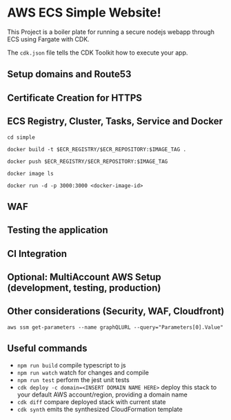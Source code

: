 # AWS ECS Simple Website!

This Project is a boiler plate for running a secure nodejs webapp through ECS using Fargate with CDK.

The `cdk.json` file tells the CDK Toolkit how to execute your app.

## Setup domains and Route53

## Certificate Creation for HTTPS

## ECS Registry, Cluster, Tasks, Service and Docker

`cd simple`

`docker build -t $ECR_REGISTRY/$ECR_REPOSITORY:$IMAGE_TAG .`

`docker push $ECR_REGISTRY/$ECR_REPOSITORY:$IMAGE_TAG`

`docker image ls`

`docker run -d -p 3000:3000 <docker-image-id>`

## WAF

## Testing the application

## CI Integration

## Optional: MultiAccount AWS Setup (development, testing, production)

## Other considerations (Security, WAF, Cloudfront)

`aws ssm get-parameters --name graphQLURL --query="Parameters[0].Value"`

## Useful commands


 * `npm run build`   compile typescript to js
 * `npm run watch`   watch for changes and compile
 * `npm run test`    perform the jest unit tests
 * `cdk deploy -c domain=<INSERT DOMAIN NAME HERE>` deploy this stack to your default AWS account/region, providing a domain name
 * `cdk diff`        compare deployed stack with current state
 * `cdk synth`       emits the synthesized CloudFormation template
